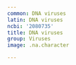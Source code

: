 ```yaml
---
common: DNA viruses
latin: DNA viruses
ncbi: '2080735'
title: DNA viruses
group: Viruses
image: .na.character

---
```

